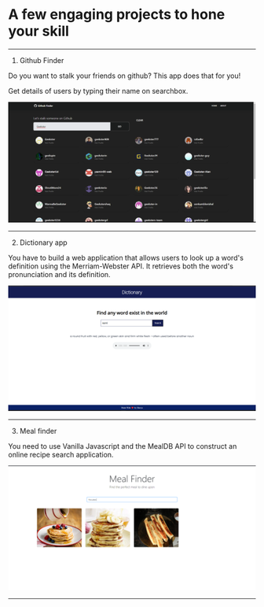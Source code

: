 # A few engaging projects to hone your skill

<hr>

1. Github Finder

Do you want to stalk your friends on github? This app does that for you!

Get details of users by typing their name on searchbox.

![](./image/github_finder.png)

<hr>

2. Dictionary app 

You have to build a web application that allows users to look up a word's definition using the Merriam-Webster API. It retrieves both the word's pronunciation and its definition.

![](./image/dictionary.png)

<hr>

3. Meal finder

You need to use Vanilla Javascript and the MealDB API to construct an online recipe search application.

![](./image/meal-finder.png)

<hr>
